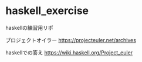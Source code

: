 # haskell_exercise

haskellの練習用リポ

プロジェクトオイラー
https://projecteuler.net/archives

haskellでの答え
https://wiki.haskell.org/Project_euler
